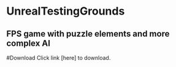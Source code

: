 # UnrealTestingGrounds
FPS game with puzzle elements and more complex AI
---
#Download 
Click link [here] to download. 
